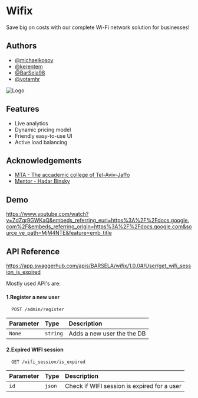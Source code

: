 
# Wifix

Save big on costs with our complete Wi-Fi network solution for businesses!




## Authors

- [@michaelkosoy](https://www.github.com/michaelkosoy)
- [@kerentem](https://www.github.com/kerentem)
- [@BarSela98](https://www.github.com/BarSela98)
- [@yotamhr](https://www.github.com/yotamhr)

![Logo](https://static.wixstatic.com/media/827475_d5d11b690c7e4b3a871182548f031320~mv2.png/v1/fill/w_274,h_161,al_c,q_85,usm_0.66_1.00_0.01,enc_auto/H7900532_logos_72_dpi_HE.png)


## Features

- Live analytics
- Dynamic pricing model
- Friendly easy-to-use UI
- Active load balancing


## Acknowledgements

 - [MTA - The accademic college of Tel-Aviv-Jaffo](https://www.mta.ac.il/he-il/)
 - [Mentor - Hadar Binsky](hbinsky.mta@gmail.com‏)

## Demo

https://www.youtube.com/watch?v=ZdZqr9GWKaQ&embeds_referring_euri=https%3A%2F%2Fdocs.google.com%2F&embeds_referring_origin=https%3A%2F%2Fdocs.google.com&source_ve_path=MjM4NTE&feature=emb_title

## API Reference
https://app.swaggerhub.com/apis/BARSELA/wifix/1.0.0#/User/get_wifi_session_is_expired

Mostly used API's are:
#### 1.Register a new user

```http
  POST /admin/register
```

| Parameter | Type     | Description                |
| :-------- | :------- | :------------------------- |
| `None` | `string` | Adds a new user the the DB |

#### 2.Expired WIFI session

```http
  GET /wifi_session/is_expired
```

| Parameter | Type     | Description                       |
| :-------- | :------- | :-------------------------------- |
| `id`      | `json` | Check if WIFI session is expired for a user |



